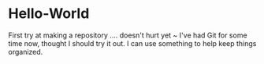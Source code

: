 # Hello-World
First try at making a repository .... doesn't hurt yet ~
I've had Git for some time now, thought I should try it out.
I can use something to help keep things organized.
